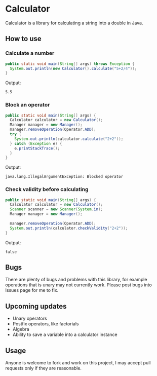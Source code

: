 # Calculator
Calculator is a library for calculating a string into a double in Java.

## How to use
### Calculate a number
```java
public static void main(String[] args) throws Exception {
  System.out.println(new Calculator().calculate("5+2/4"));
}
```
Output:
```
5.5
```

### Block an operator
```java
public static void main(String[] args) {
  Calculator calculator = new Calculator();
  Manager manager = new Manager();
  manager.removeOperation(Operator.ADD);
  try {
    System.out.println(calculator.calculate("2+2"));
  } catch (Exception e) {
    e.printStackTrace();
  }
}
```
Output:
```
java.lang.IllegalArgumentException: Blocked operator
```

### Check validity before calculating
```java
public static void main(String[] args) {
  Calculator calculator = new Calculator();
  Scanner scanner = new Scanner(System.in);
  Manager manager = new Manager();
  
  manager.removeOperation(Operator.ADD);   
  System.out.println(calculator.checkValidity("2+2"));
}
```
Output:
```
false
```

## Bugs
There are plenty of bugs and problems with this library, for example operations that is unary may not currently work.
Please post bugs into Issues page for me to fix.

## Upcoming updates
- Unary operators
- Postfix operators, like factorials
- Algebra
- Ability to save a variable into a calculator instance

## Usage
Anyone is welcome to fork and work on this project, I may accept pull requests only if they are reasonable.
